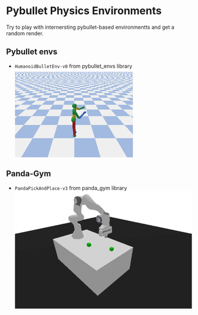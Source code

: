 # Pybullet Physics Environments

Try to play with internersting pybullet-based environmentts and get a random render.

## Pybullet envs

 - `HumanoidBulletEnv-v0` from pybullet_envs library  
![HumanoidBulletEnv-v0](images/pybullet-envs.png "HumanoidBulletEnv-v0")

## Panda-Gym

 - `PandaPickAndPlace-v3` from panda_gym library  
![PandaPickAndPlace-v3](images/panda-gym.png "PandaPickAndPlace-v3")
